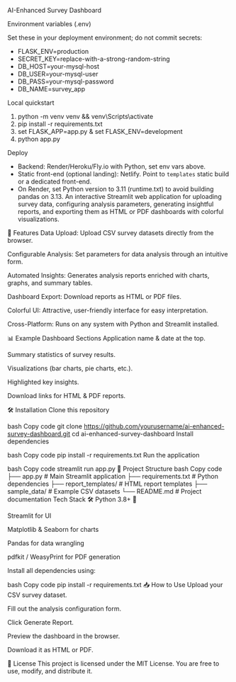 AI-Enhanced Survey Dashboard

Environment variables (.env)

Set these in your deployment environment; do not commit secrets:

- FLASK_ENV=production
- SECRET_KEY=replace-with-a-strong-random-string
- DB_HOST=your-mysql-host
- DB_USER=your-mysql-user
- DB_PASS=your-mysql-password
- DB_NAME=survey_app

Local quickstart

1) python -m venv venv && venv\Scripts\activate
2) pip install -r requirements.txt
3) set FLASK_APP=app.py & set FLASK_ENV=development
4) python app.py

Deploy

- Backend: Render/Heroku/Fly.io with Python, set env vars above.
- Static front-end (optional landing): Netlify. Point to `templates` static build or a dedicated front-end.
- On Render, set Python version to 3.11 (runtime.txt) to avoid building pandas on 3.13.
An interactive Streamlit web application for uploading survey data, configuring analysis parameters, generating insightful reports, and exporting them as HTML or PDF dashboards with colorful visualizations.

🚀 Features
Data Upload: Upload CSV survey datasets directly from the browser.

Configurable Analysis: Set parameters for data analysis through an intuitive form.

Automated Insights: Generates analysis reports enriched with charts, graphs, and summary tables.

Dashboard Export: Download reports as HTML or PDF files.

Colorful UI: Attractive, user-friendly interface for easy interpretation.

Cross-Platform: Runs on any system with Python and Streamlit installed.

📊 Example Dashboard Sections
Application name & date at the top.

Summary statistics of survey results.

Visualizations (bar charts, pie charts, etc.).

Highlighted key insights.

Download links for HTML & PDF reports.

🛠 Installation
Clone this repository

bash
Copy code
git clone https://github.com/yourusername/ai-enhanced-survey-dashboard.git
cd ai-enhanced-survey-dashboard
Install dependencies

bash
Copy code
pip install -r requirements.txt
Run the application

bash
Copy code
streamlit run app.py
📂 Project Structure
bash
Copy code
├── app.py                  # Main Streamlit application
├── requirements.txt        # Python dependencies
├── report_templates/       # HTML report templates
├── sample_data/            # Example CSV datasets
└── README.md               # Project documentation
Tech Stack 🛠️
Python  3.8+ 🐍

Streamlit for UI

Matplotlib & Seaborn for charts

Pandas for data wrangling

pdfkit / WeasyPrint for PDF generation

Install all dependencies using:

bash
Copy code
pip install -r requirements.txt
📥 How to Use
Upload your CSV survey dataset.

Fill out the analysis configuration form.

Click Generate Report.

Preview the dashboard in the browser.

Download it as HTML or PDF.


📜 License
This project is licensed under the MIT License. You are free to use, modify, and distribute it.

